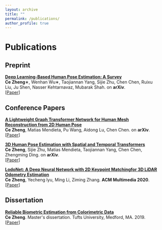 ```yaml
---
layout: archive
title: ""
permalink: /publications/
author_profile: true
---
```


# <i class="fa fa-fw fa-copy"></i> Publications #

## Preprint ##

<p>
<a href="http://zczcwh.github.io/publications/HPEsurvey"></a>
<b><a href="http://zczcwh.github.io/publications/HPEsurvey"> Deep Learning-Based Human Pose Estimation: A Survey</a></b><br>
<b>Ce Zheng</b>∗, Wenhan Wu∗, Taojiannan Yang, Sijie Zhu, Chen Chen, Ruixu Liu, Ju Shen, Nasser Kehtarnavaz, Mubarak Shah. 
 on <b>arXiv</b>.<br>
[<a href="https://arxiv.org/pdf/2012.13392.pdf">Paper</a>]
<br clear="left">
</p>

## Conference Papers ##

<p>
<a href="http://zczcwh.github.io/publications/gtrs"></a>
<b><a href="http://zczcwh.github.io/publications/gtrs"> A Lightweight Graph Transformer Network for Human Mesh Reconstruction from 2D Human Pose </a></b><br>
<b>Ce Zheng</b>, Matias Mendieta, Pu Wang, Aidong Lu, Chen Chen.
 on <b>arXiv</b>.<br>
[<a href="https://arxiv.org/pdf/2111.12696.pdf">Paper</a>]
<br clear="left">
</p>

<p>
<a href="http://zczcwh.github.io/publications/poseformer"></a>
<b><a href="http://zczcwh.github.io/publications/poseformer"> 3D Human Pose Estimation with Spatial and Temporal Transformers </a></b><br>
<b>Ce Zheng</b>, Sijie Zhu, Matias Mendieta, Taojiannan Yang, Chen Chen, Zhengming Ding.
 on <b>arXiv</b>.<br>
[<a href="https://arxiv.org/pdf/2103.10455.pdf">Paper</a>]
<br clear="left">
</p>

<p>
<a href="http://zczcwh.github.io/publications/LodoNet"></a>
<b><a href="http://zczcwh.github.io/publications/LodoNet"> LodoNet: A Deep Neural Network with 2D Keypoint Matchingfor 3D LiDAR Odometry Estimation</a></b><br>
<b>Ce Zheng</b>, Yecheng lyu, Ming Li, Ziming Zhang. 
  <b>ACM Multimedia 2020</b>.<br>
[<a href="https://arxiv.org/abs/2009.00164">Paper</a>]
<br clear="left">
</p>


## Dissertation ##

<p>
<a href="http://zczcwh.github.io/publications/Dissertation"></a>
<b><a href="http://zczcwh.github.io/publications/Dissertation">Reliable Biometric Estimation from Colorimetric Data</a></b><br> 
<b>Ce Zheng</b>. Master's dissertation. Tufts University, Medford, MA. 2019.<br>
[<a href="https://search.proquest.com/openview/f86134abd0f33384d4230088d6366890/1?cbl=18750&diss=y&pq-origsite=gscholar">Paper</a>]
<br clear="left">
</p>
